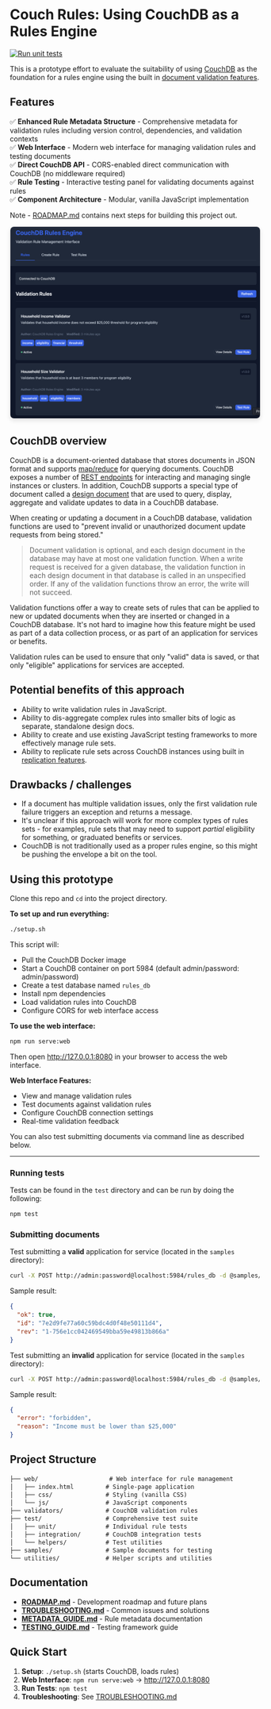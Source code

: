 # Couch Rules: Using CouchDB as a Rules Engine

[![Run unit tests](https://github.com/mheadd/couch-rules-engine/actions/workflows/tests.yml/badge.svg)](https://github.com/mheadd/couch-rules-engine/actions/workflows/tests.yml)

This is a prototype effort to evaluate the suitability of using [CouchDB](http://couchdb.apache.org/) as the foundation for a rules engine using the built in [document validation features](http://docs.couchdb.org/en/stable/ddocs/ddocs.html#validate-document-update-functions).

## Features

✅ **Enhanced Rule Metadata Structure** - Comprehensive metadata for validation rules including version control, dependencies, and validation contexts  
✅ **Web Interface** - Modern web interface for managing validation rules and testing documents  
✅ **Direct CouchDB API** - CORS-enabled direct communication with CouchDB (no middleware required)  
✅ **Rule Testing** - Interactive testing panel for validating documents against rules  
✅ **Component Architecture** - Modular, vanilla JavaScript implementation  

Note - [ROADMAP.md](ROADMAP.md) contains next steps for building this project out.

<img src="ui.png" alt="CouchDB Rules Engine Web Interface" style="border: 1px solid #ddd; border-radius: 8px; box-shadow: 0 4px 8px rgba(0,0,0,0.1); max-width: 100%;">

## CouchDB overview

CouchDB is a document-oriented database that stores documents in JSON format and supports [map/reduce]([http://docs.couchdb.org/en/2.2.0/ddocs/ddocs.html#view-functions](https://docs.couchdb.org/en/stable/ddocs/views/intro.html)) for querying documents. CouchDB exposes a number of [REST endpoints](https://docs.couchdb.org/en/latest/intro/api.html) for interacting and managing single instances or clusters. In addition, CouchDB supports a special type of document called a [design document](https://docs.couchdb.org/en/stable/api/ddoc/index.html) that are used to query, display, aggregate and validate updates to data in a CouchDB database.

When creating or updating a document in a CouchDB database, validation functions are used to "prevent invalid or unauthorized document update requests from being stored."

> Document validation is optional, and each design document in the database may have at most one validation function. When a write request is received for a given database, the validation function in each design document in that database is called in an unspecified order. If any of the validation functions throw an error, the write will not succeed.

Validation functions offer a way to create sets of rules that can be applied to new or updated documents when they are inserted or changed in a CouchDB database. It's not hard to imagine how this feature might be used as part of a data collection process, or as part of an application for services or benefits. 

Validation rules can be used to ensure that only "valid" data is saved, or that only "eligible" applications for services are accepted.

## Potential benefits of this approach

* Ability to write validation rules in JavaScript.
* Ability to dis-aggregate complex rules into smaller bits of logic as separate, standalone design docs.
* Ability to create and use existing JavaScript testing frameworks to more effectively manage rule sets.
* Ability to replicate rule sets across CouchDB instances using built in [replication features](https://docs.couchdb.org/en/stable/replication/index.html#replication).

## Drawbacks / challenges

* If a document has multiple validation issues, only the first validation rule failure triggers an exception and returns a message.
* It's unclear if this approach will work for more complex types of rules sets - for examples, rule sets that may need to support _partial_ eligibility for something, or graduated benefits or services.
* CouchDB is not traditionally used as a proper rules engine, so this might be pushing the envelope a bit on the tool.

## Using this prototype

Clone this repo and `cd` into the project directory.

**To set up and run everything:**

```bash
./setup.sh
```

This script will:

- Pull the CouchDB Docker image
- Start a CouchDB container on port 5984 (default admin/password: admin/password)
- Create a test database named `rules_db`
- Install npm dependencies
- Load validation rules into CouchDB
- Configure CORS for web interface access

**To use the web interface:**

```bash
npm run serve:web
```

Then open http://127.0.0.1:8080 in your browser to access the web interface.

**Web Interface Features:**
- View and manage validation rules
- Test documents against validation rules
- Configure CouchDB connection settings
- Real-time validation feedback

You can also test submitting documents via command line as described below.

---

### Running tests

Tests can be found in the `test` directory and can be run by doing the following:

```bash
npm test
```

### Submitting documents

Test submitting a **valid** application for service (located in the `samples` directory):

```bash
curl -X POST http://admin:password@localhost:5984/rules_db -d @samples/sample_person_valid.json -H 'Content-type: application/json'
```

Sample result:

```json
{
  "ok": true,
  "id": "7e2d9fe77a60c59bdc4d0f48e50111d4",
  "rev": "1-756e1cc042469549bba59e49813b866a"
}
```

Test submitting an **invalid** application for service (located in the `samples` directory):

```bash
curl -X POST http://admin:password@localhost:5984/rules_db -d @samples/sample_person_invalid.json -H 'Content-type: application/json'
```

Sample result:

```json
{
  "error": "forbidden",
  "reason": "Income must be lower than $25,000"
}
```

## Project Structure

```
├── web/                    # Web interface for rule management
│   ├── index.html         # Single-page application
│   ├── css/               # Styling (vanilla CSS)
│   └── js/                # JavaScript components
├── validators/            # CouchDB validation rules
├── test/                  # Comprehensive test suite
│   ├── unit/              # Individual rule tests
│   ├── integration/       # CouchDB integration tests
│   └── helpers/           # Test utilities
├── samples/               # Sample documents for testing
└── utilities/             # Helper scripts and utilities
```

## Documentation

- **[ROADMAP.md](ROADMAP.md)** - Development roadmap and future plans
- **[TROUBLESHOOTING.md](TROUBLESHOOTING.md)** - Common issues and solutions
- **[METADATA_GUIDE.md](METADATA_GUIDE.md)** - Rule metadata documentation
- **[TESTING_GUIDE.md](TESTING_GUIDE.md)** - Testing framework guide

## Quick Start

1. **Setup**: `./setup.sh` (starts CouchDB, loads rules)
2. **Web Interface**: `npm run serve:web` → http://127.0.0.1:8080  
3. **Run Tests**: `npm test`
4. **Troubleshooting**: See [TROUBLESHOOTING.md](TROUBLESHOOTING.md)
